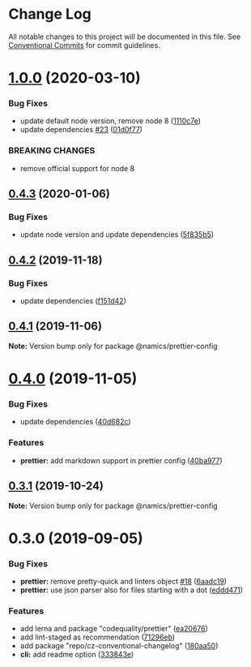 # Change Log

All notable changes to this project will be documented in this file.
See [Conventional Commits](https://conventionalcommits.org) for commit guidelines.

# [1.0.0](https://github.com/namics/frontend-defaults/compare/@namics/prettier-config@0.4.3...@namics/prettier-config@1.0.0) (2020-03-10)


### Bug Fixes

* update default node version, remove node 8 ([1110c7e](https://github.com/namics/frontend-defaults/commit/1110c7e6d66620a192dd29893df9b049ac435a59))
* update dependencies [#23](https://github.com/namics/frontend-defaults/issues/23) ([01d0f77](https://github.com/namics/frontend-defaults/commit/01d0f77ced8013e856b61d603ad1e2bf187d4845))


### BREAKING CHANGES

* remove official support for node 8






## [0.4.3](https://github.com/namics/frontend-defaults/compare/@namics/prettier-config@0.4.2...@namics/prettier-config@0.4.3) (2020-01-06)


### Bug Fixes

* update node version and update dependencies ([5f835b5](https://github.com/namics/frontend-defaults/commit/5f835b5a690d57177d0e18d0fc4c6644adba8d2e))





## [0.4.2](https://github.com/namics/frontend-defaults/compare/@namics/prettier-config@0.4.1...@namics/prettier-config@0.4.2) (2019-11-18)


### Bug Fixes

* update dependencies ([f151d42](https://github.com/namics/frontend-defaults/commit/f151d4275056f78a59d0f992b5fcb17489244027))





## [0.4.1](https://github.com/namics/frontend-defaults/compare/@namics/prettier-config@0.4.0...@namics/prettier-config@0.4.1) (2019-11-06)

**Note:** Version bump only for package @namics/prettier-config

# [0.4.0](https://github.com/namics/frontend-defaults/compare/@namics/prettier-config@0.3.1...@namics/prettier-config@0.4.0) (2019-11-05)

### Bug Fixes

-   update dependencies ([40d682c](https://github.com/namics/frontend-defaults/commit/40d682c7f67ed7990295c171b6898b74a52ebb70))

### Features

-   **prettier:** add markdown support in prettier config ([40ba977](https://github.com/namics/frontend-defaults/commit/40ba977826554ec1287cea27ffb7d19b32c7b087))

## [0.3.1](https://github.com/namics/frontend-defaults/compare/@namics/prettier-config@0.3.0...@namics/prettier-config@0.3.1) (2019-10-24)

**Note:** Version bump only for package @namics/prettier-config

# 0.3.0 (2019-09-05)

### Bug Fixes

-   **prettier:** remove pretty-quick and linters object [#18](https://github.com/namics/frontend-defaults/issues/18) ([6aadc19](https://github.com/namics/frontend-defaults/commit/6aadc19))
-   **prettier:** use json parser also for files starting with a dot ([eddd471](https://github.com/namics/frontend-defaults/commit/eddd471))

### Features

-   add lerna and package "codequality/prettier" ([ea20676](https://github.com/namics/frontend-defaults/commit/ea20676))
-   add lint-staged as recommendation ([71296eb](https://github.com/namics/frontend-defaults/commit/71296eb))
-   add package "repo/cz-conventional-changelog" ([180aa50](https://github.com/namics/frontend-defaults/commit/180aa50))
-   **cli:** add readme option ([333843e](https://github.com/namics/frontend-defaults/commit/333843e))
